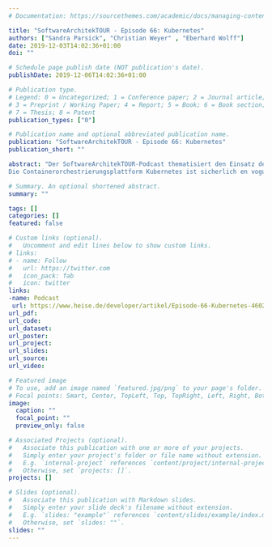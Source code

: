 ```yaml
---
# Documentation: https://sourcethemes.com/academic/docs/managing-content/

title: "SoftwareArchitekTOUR - Episode 66: Kubernetes"
authors: ["Sandra Parsick", "Christian Weyer" , "Eberhard Wolff"]
date: 2019-12-03T14:02:36+01:00
doi: ""

# Schedule page publish date (NOT publication's date).
publishDate: 2019-12-06T14:02:36+01:00

# Publication type.
# Legend: 0 = Uncategorized; 1 = Conference paper; 2 = Journal article;
# 3 = Preprint / Working Paper; 4 = Report; 5 = Book; 6 = Book section;
# 7 = Thesis; 8 = Patent
publication_types: ["0"]

# Publication name and optional abbreviated publication name.
publication: "SoftwareArchitekTOUR - Episode 66: Kubernetes"
publication_short: ""

abstract: "Der SoftwareArchitekTOUR-Podcast thematisiert den Einsatz der Containerorchestrierungsplattform Kubernetes, ihre Vorteile, aber auch damit verbundene Herausforderungen. \n
Die Containerorchestrierungsplattform Kubernetes ist sicherlich en vogue, und viele Unternehmen evaluieren ihren Einsatz. Die Podcaster Sandra Parsick, Christian Weyer und Eberhard Wolff diskutieren in dieser Episode die Historie der Containertechniken bis hin zu Kubernetes, deren Vorteile und welche Einsatzszenarien sich dafür anbieten. Es geht aber auch um Herausforderungen, die sich durch den Einsatz für Softwarearchitekten ergeben – gerade vor der dem Hintergrund einer nicht unerheblichen Komplexität, die mit Kubernetes einhergeht. Schließlich wir die Plattform von Alternativen oder sie ergänzenden Architekturkonzepten abgegrenzt."

# Summary. An optional shortened abstract.
summary: ""

tags: []
categories: []
featured: false

# Custom links (optional).
#   Uncomment and edit lines below to show custom links.
# links:
# - name: Follow
#   url: https://twitter.com
#   icon_pack: fab
#   icon: twitter
links:
-name: Podcast
 url: https://www.heise.de/developer/artikel/Episode-66-Kubernetes-4602464.html
url_pdf:
url_code:
url_dataset:
url_poster:
url_project:
url_slides:
url_source:
url_video:

# Featured image
# To use, add an image named `featured.jpg/png` to your page's folder.
# Focal points: Smart, Center, TopLeft, Top, TopRight, Left, Right, BottomLeft, Bottom, BottomRight.
image:
  caption: ""
  focal_point: ""
  preview_only: false

# Associated Projects (optional).
#   Associate this publication with one or more of your projects.
#   Simply enter your project's folder or file name without extension.
#   E.g. `internal-project` references `content/project/internal-project/index.md`.
#   Otherwise, set `projects: []`.
projects: []

# Slides (optional).
#   Associate this publication with Markdown slides.
#   Simply enter your slide deck's filename without extension.
#   E.g. `slides: "example"` references `content/slides/example/index.md`.
#   Otherwise, set `slides: ""`.
slides: ""
---
```

